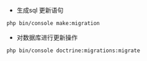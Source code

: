* 生成sql 更新语句
```bash
php bin/console make:migration
```

* 对数据库进行更新操作
```bash
php bin/console doctrine:migrations:migrate  
```

